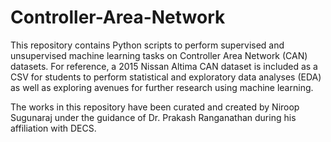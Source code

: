 # Controller-Area-Network

This repository contains Python scripts to perform supervised and unsupervised machine learning tasks on Controller Area Network (CAN) datasets. For reference, a 2015 Nissan Altima CAN dataset is included as a CSV for students to perform statistical and exploratory data analyses (EDA) as well as exploring avenues for further research using machine learning. 

The works in this repository have been curated and created by Niroop Sugunaraj under the guidance of Dr. Prakash Ranganathan during his affiliation with DECS. 
